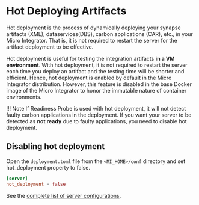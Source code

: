 # Hot Deploying Artifacts

Hot deployment is the process of dynamically deploying your synapse artifacts (XML), dataservices(DBS), carbon applications (CAR), etc., in your Micro Integrator. That is, it is not required to restart the server for the artifact deployment to be effective.

Hot deployment is useful for testing the integration artifacts **in a VM environment**. With hot deployment, it is not required to restart the server each time you deploy an artifact and the testing time will be shorter and efficient. Hence, hot deployment is enabled by default in the Micro Integrator distribution. However, this feature is disabled in the base Docker image of the Micro Integrator to honor the immutable nature of container environments.

!!! Note
    If  Readiness Probe is used with hot deployment, it will not detect faulty carbon applications in the deployment. If you want your server to be detected as **not ready** due to faulty applications, you need to disable hot deployment.

## Disabling hot deployment
Open the `deployment.toml` file from the `<MI_HOME>/conf` directory and set hot_deployment property to false.

```toml
[server]
hot_deployment = false
```

See the [complete list of server configurations]({{base_path}}/reference/config-catalog/#deployment).
